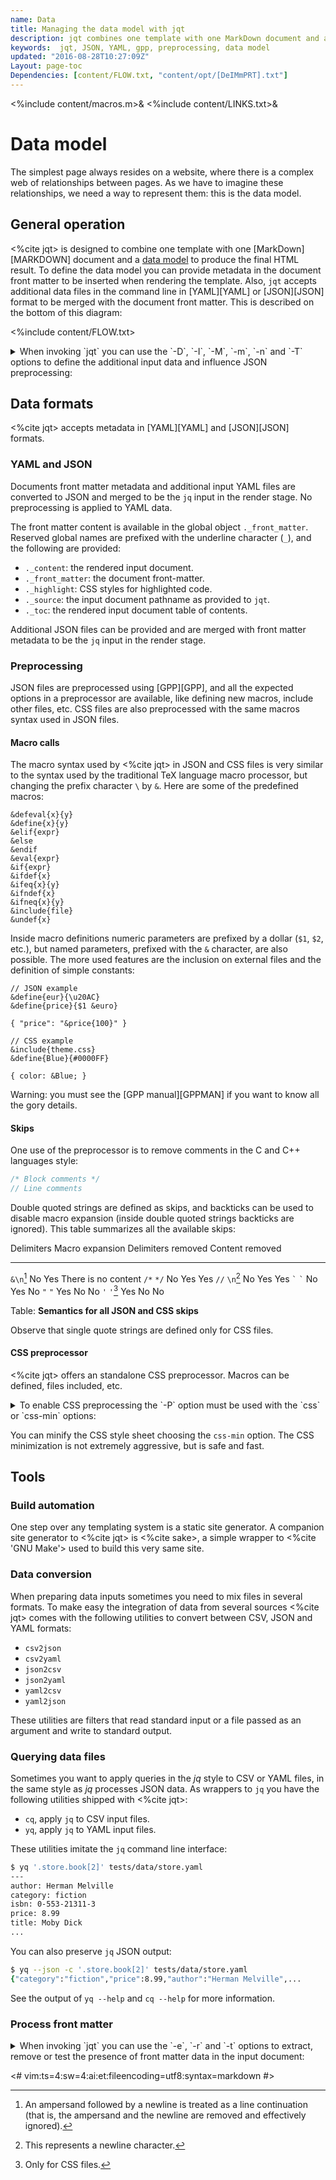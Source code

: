 ```yaml
---
name: Data
title: Managing the data model with jqt
description: jqt combines one template with one MarkDown document and a data model.
keywords:  jqt, JSON, YAML, gpp, preprocessing, data model
updated: "2016-08-28T10:27:09Z"
Layout: page-toc
Dependencies: [content/FLOW.txt, "content/opt/[DeIMmPRT].txt"]
---
```

<%include content/macros.m>&
<%include content/LINKS.txt>&

# Data model

The simplest page always resides on a website, where there is a complex web of
relationships between pages. As we have to imagine these relationships, we need
a way to represent them: this is the data model.

## General operation

<%cite jqt> is designed to combine one template with one [MarkDown][MARKDOWN] document and a
[data model](https://en.wikipedia.org/wiki/Data_model) to
produce the final HTML result.
To define the data model you can provide metadata in the document front matter to be inserted when
rendering the template. Also, `jqt` accepts additional data files in the command line
in [YAML][YAML] or [JSON][JSON] format to be merged with
the document front matter. This is described on the bottom of this diagram:

<%include content/FLOW.txt>

<details>

<summary>
When invoking `jqt` you can use the `-D`, `-I`, `-M`, `-m`, `-n` and `-T` options to define the additional input
data and influence JSON preprocessing:
</summary>

<%include content/opt/D.txt>
<%include content/opt/I.txt>
<%include content/opt/M.txt>
<%include content/opt/m.txt>
<%include content/opt/T.txt>

</details>

## Data formats

<%cite jqt> accepts metadata in [YAML][YAML] and [JSON][JSON] formats.

### YAML and JSON

Documents front matter metadata and additional input YAML files are converted to
JSON and merged to be the `jq` input in the render stage. No preprocessing is
applied  to YAML data.

The front matter content is available in the global object `._front_matter`. 
Reserved global names are prefixed with the underline character (`_`), and the following
are provided:

* `._content`: the rendered input document.
* `._front_matter`: the document front-matter.
* `._highlight`: CSS styles for highlighted code.
* `._source`: the input document pathname as provided to `jqt`.
* `._toc`: the rendered input document table of contents.

Additional JSON files can be provided and are merged with front matter metadata
to be the `jq` input in the render stage.

### Preprocessing

JSON files are preprocessed using [GPP][GPP], and all the expected options in a
preprocessor are available, like defining new macros, include other files, etc.
CSS files are also preprocessed with the same macros syntax used in JSON files.

#### Macro calls

The macro syntax used by <%cite jqt> in JSON and CSS files is very similar to the syntax used by the traditional
TeX language macro processor, but changing the prefix character `\` by `&`.
Here are some of the predefined macros:

```
&defeval{x}{y}
&define{x}{y}
&elif{expr}
&else
&endif
&eval{expr}
&if{expr}
&ifdef{x}
&ifeq{x}{y}
&ifndef{x}
&ifneq{x}{y}
&include{file}
&undef{x}
```

Inside macro definitions numeric parameters are prefixed by a dollar (`$1`, `$2`, etc.),
but named parameters, prefixed with the `&` character, are also possible.
The more used features are the inclusion on external files and the definition of simple constants:

```
// JSON example
&define{eur}{\u20AC}
&define{price}{$1 &euro}

{ "price": "&price{100}" }
```

```
// CSS example
&include{theme.css}
&define{Blue}{#0000FF}

{ color: &Blue; }
```

Warning: you must see the [GPP manual][GPPMAN] if you want to know all the gory details.

#### Skips

One use of the preprocessor is to remove comments in the C and C++ languages style:

```CPP
/* Block comments */
// Line comments
```

Double quoted strings are defined as skips, and backticks can be used to
disable macro expansion (inside double quoted strings backticks are ignored).
This table summarizes all the available skips:

 Delimiters         Macro expansion     Delimiters removed  Content removed
-------------       ---------------     ------------------  ---------------
`&\n`[^1]           No                  Yes                 There is no content
`/*` `*/`           No                  Yes                 Yes
`//` `\n`[^2]       No                  Yes                 Yes
`` ` `` `` ` ``     No                  Yes                 No
`"` `"`             Yes                 No                  No
`'` `'`[^3]         Yes                 No                  No

Table: **Semantics for all JSON and CSS skips**

Observe that single quote strings are defined only for CSS files.

[^1]: An ampersand followed by a newline is treated as a line continuation (that
is, the ampersand and the newline are removed and effectively ignored).
[^2]: This represents a newline character.
[^3]: Only for CSS files.

#### CSS preprocessor

<%cite jqt> offers an standalone CSS preprocessor. Macros can be defined, files included, etc.

<details>

<summary>
To enable CSS preprocessing the `-P` option must be used with the `css` or `css-min` options:
</summary>

<%include content/opt/P.txt>

</details>

You can minify the CSS style sheet choosing the `css-min` option.
The CSS minimization is not extremely aggressive, but is safe and fast.

## Tools

### Build automation

One step over any templating system is a static site generator. A companion
site generator to <%cite jqt> is <%cite sake>, a simple wrapper to
<%cite 'GNU Make'> used to build this very same site.

### Data conversion

When preparing data inputs sometimes you need to mix files in several formats.
To make easy the integration of data from several sources <%cite jqt> comes with the
following utilities to convert between CSV, JSON and YAML formats:

* `csv2json`
* `csv2yaml`
* `json2csv`
* `json2yaml`
* `yaml2csv`
* `yaml2json`

These utilities are filters that read standard input or a file passed as an
argument and write to standard output.

### Querying data files

Sometimes you want to apply queries in the _jq_ style to CSV or YAML files,
in the same style as _jq_ processes JSON data.
As wrappers to `jq` you have the following utilities shipped with <%cite jqt>:

* `cq`, apply `jq` to CSV input files.
* `yq`, apply `jq` to YAML input files.

These utilities imitate the `jq` command line interface:

```zsh
$ yq '.store.book[2]' tests/data/store.yaml
---
author: Herman Melville
category: fiction
isbn: 0-553-21311-3
price: 8.99
title: Moby Dick
...
```

You can also preserve `jq` JSON output:

```zsh
$ yq --json -c '.store.book[2]' tests/data/store.yaml
{"category":"fiction","price":8.99,"author":"Herman Melville",...
```

See the output of `yq --help` and `cq --help` for more information.

### Process front matter

<details>

<summary>
When invoking `jqt` you can use the `-e`, `-r` and `-t` options to extract, remove or
test the presence of front matter data in the input document:
</summary>

<%include content/opt/e.txt>
<%include content/opt/r.txt>
<%include content/opt/t.txt>

</details>

<#
vim:ts=4:sw=4:ai:et:fileencoding=utf8:syntax=markdown
#>
